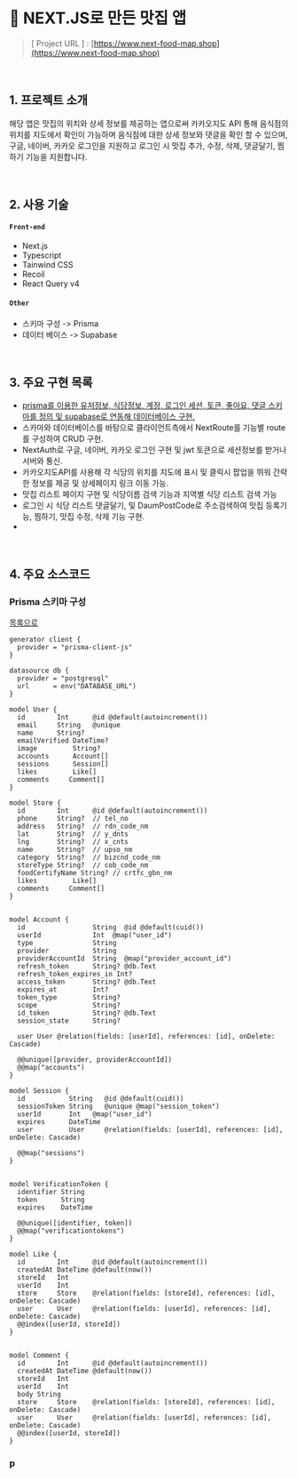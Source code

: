 
# :pushpin: NEXT.JS로 만든 맛집 앱
>[ Project URL ] : [https://www.next-food-map.shop](https://www.next-food-map.shop)
> 

</br>

## 1. 프로젝트 소개
해당 앱은 맛집의 위치와 상세 정보를 제공하는 앱으로써 카카오지도 API 통해 음식점의 위치를 지도에서 확인이 가능하며 음식점에 대한 상세 정보와 댓글을 확인 할 수 있으며, 구글, 네이버, 카카오 로그인을 지원하고 로그인 시 맛집 추가, 수정, 삭제, 댓글달기, 찜하기 기능을 지원합니다.

</br>

## 2. 사용 기술
#### `Front-end`
  - Next.js
  - Typescript
  - Tainwind CSS
  - Recoil
  - React Query v4
#### `Other`
  - 스키마 구성 -> Prisma
  - 데이터 베이스 -> Supabase

</br>

## 3. 주요 구현 목록
- [prisma를 이용한 유저정보, 식당정보, 계정, 로그인 세션, 토큰, 좋아요, 댓글 스키마를 정의 및 supabase로 연동해 데이터베이스 구현.](#prisma-스키마-구성)
- 스카마와 데이터베이스를 바탕으로 클라이언트측에서 NextRoute를 기능별 route를 구성하여 CRUD 구현.
- NextAuth로 구글, 네이버, 카카오 로그인 구현 및 jwt 토큰으로 세션정보를 받거나 서버와 통신.
- 카카오지도API를 사용해 각 식당의 위치를 지도에 표시 및 클릭시 팝업을 뛰워 간략한 정보를 제공 및 상세페이지 링크 이동 가능.
- 맛집 리스트 페이지 구현 및 식당이름 검색 기능과 지역별 식당 리스트 검색 가능
- 로그인 시 식당 리스트 댓글달기, 및 DaumPostCode로 주소검색하여 맛집 등록기능, 찜하기, 맛집 수정, 삭제 기능 구현.
- 

<br/>

## 4. 주요 소스코드

### Prisma 스키마 구성
[목록으로](#3-주요-구현-목록)

```
generator client {
  provider = "prisma-client-js"
}

datasource db {
  provider = "postgresql"
  url      = env("DATABASE_URL")
}

model User {
  id        Int      @id @default(autoincrement())
  email     String   @unique
  name      String?
  emailVerified DateTime?
  image         String?
  accounts      Account[]
  sessions      Session[]
  likes         Like[]
  comments     Comment[]
}

model Store {
  id        Int      @id @default(autoincrement())
  phone     String?  // tel_no
  address   String?  // rdn_code_nm
  lat       String?  // y_dnts
  lng       String?  // x_cnts
  name      String?  // upso_nm
  category  String?  // bizcnd_code_nm
  storeType String?  // cob_code_nm
  foodCertifyName String? // crtfc_gbn_nm
  likes         Like[]
  comments     Comment[]
}


model Account {
  id                 String  @id @default(cuid())
  userId             Int  @map("user_id")
  type               String
  provider           String
  providerAccountId  String  @map("provider_account_id")
  refresh_token      String? @db.Text
  refresh_token_expires_in Int?
  access_token       String? @db.Text
  expires_at         Int?
  token_type         String?
  scope              String?
  id_token           String? @db.Text
  session_state      String?
 
  user User @relation(fields: [userId], references: [id], onDelete: Cascade)
 
  @@unique([provider, providerAccountId])
  @@map("accounts")
}
 
model Session {
  id           String   @id @default(cuid())
  sessionToken String   @unique @map("session_token")
  userId       Int   @map("user_id")
  expires      DateTime
  user         User     @relation(fields: [userId], references: [id], onDelete: Cascade)
 
  @@map("sessions")
}
 
 
model VerificationToken {
  identifier String
  token      String
  expires    DateTime
 
  @@unique([identifier, token])
  @@map("verificationtokens")
}

model Like {
  id        Int      @id @default(autoincrement())
  createdAt DateTime @default(now())
  storeId   Int
  userId    Int
  store     Store    @relation(fields: [storeId], references: [id], onDelete: Cascade)
  user      User     @relation(fields: [userId], references: [id], onDelete: Cascade)
  @@index([userId, storeId])
}


model Comment {
  id        Int      @id @default(autoincrement())
  createdAt DateTime @default(now())
  storeId   Int
  userId    Int
  body String
  store     Store    @relation(fields: [storeId], references: [id], onDelete: Cascade)
  user      User     @relation(fields: [userId], references: [id], onDelete: Cascade)
  @@index([userId, storeId])
}

```

###


### p


<br/>

  

  



